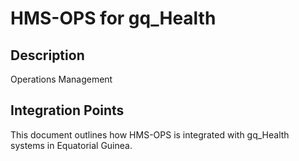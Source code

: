 # HMS-OPS for gq_Health

## Description

Operations Management

## Integration Points

This document outlines how HMS-OPS is integrated with gq_Health systems in Equatorial Guinea.
